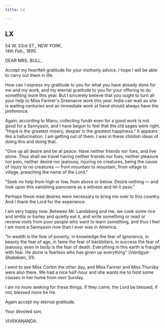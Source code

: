```yaml
---
title: LX

---
```





  

  


## LX

54 W. 33rd ST., NEW YORK,  
*14th Feb., 1895*.

DEAR MRS. BULL,

Accept my heartfelt gratitude for your motherly advice. I hope I will be
able to carry out them in life.

How can I express my gratitude to you for what you have already done for
me and my work, and my eternal gratitude to you for your offering to do
something more this year. But I sincerely believe that you ought to turn
all your help to Miss Farmer's Greenacre work this year. India can wait
as she is waiting centuries and an immediate work at hand should always
have the preference.

Again, according to Manu, collecting funds even for a good work is not
good for a Sannyasin, and I have begun to feel that the old sages were
right. "Hope is the greatest misery, despair is the greatest happiness."
It appears like a hallucination. I am getting out of them. I was in
these childish ideas of doing this and doing that.

"Give up all desire and be at peace. Have neither friends nor foes, and
live alone. Thus shall we travel having neither friends nor foes,
neither pleasure nor pain, neither desire nor jealousy, injuring no
creatures, being the cause of injury to no creatures — from mountain to
mountain, from village to village, preaching the name of the Lord."

"Seek no help from high or low, from above or below. Desire nothing —
and look upon this vanishing panorama as a witness and let it pass."

Perhaps these mad desires were necessary to bring me over to this
country. And I thank the Lord for the experience.

I am very happy now. Between Mr. Landsberg and me, we cook some rice and
lentils or barley and quietly eat it, and write something or read or
receive visits from poor people who want to learn something, and thus I
feel I am more a Sannyasin now than I ever was in America.

"In wealth is the fear of poverty, in knowledge the fear of ignorance,
in beauty the fear of age, in fame the fear of backbiters, in success
the fear of jealousy, even in body is the fear of death. Everything in
this earth is fraught with fear. He alone is fearless who has given up
everything" (*Vairâgya-Shatakam*, 31).

I went to see Miss Corbin the other day, and Miss Farmer and Miss
Thursby were also there. We had a nice half-hour and she wants me to
hold some classes in her home from next Sunday.

I am no more seeking for these things. If they come, the Lord be
blessed, if not, blessed more be He.

Again accept my eternal gratitude. 

Your devoted son,

VIVEKANANDA.


